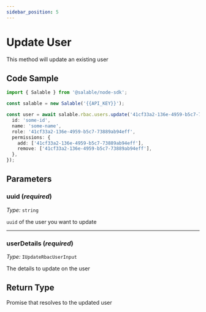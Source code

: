 ```yaml
---
sidebar_position: 5
---
```


# Update User

This method will update an existing user

## Code Sample

```typescript
import { Salable } from '@salable/node-sdk';

const salable = new Salable('{{API_KEY}}');

const user = await salable.rbac.users.update('41cf33a2-136e-4959-b5c7-73889ab94eff', {
  id: 'some-id',
  name: 'some-name',
  role: '41cf33a2-136e-4959-b5c7-73889ab94eff',
  permissions: {
    add: ['41cf33a2-136e-4959-b5c7-73889ab94eff'],
    remove: ['41cf33a2-136e-4959-b5c7-73889ab94eff'],
  },
});
```

## Parameters

### uuid (_required_)

_Type:_ `string`

`uuid` of the user you want to update

---

### userDetails (_required_)

_Type:_ `IUpdateRbacUserInput`

The details to update on the user

## Return Type

Promise that resolves to the updated user
